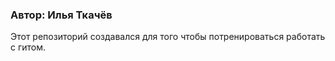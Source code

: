 ### Автор: Илья Ткачёв

Этот репозиторий создавался для того чтобы потренироваться работать с гитом.
